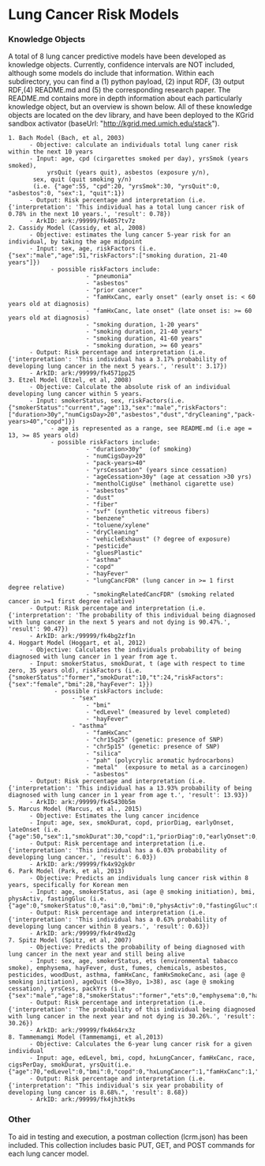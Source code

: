 # Lung Cancer Risk Models

### Knowledge Objects
  A total of 8 lung cancer predictive models have been developed as knowledge objects. Currently, confidence intervals are NOT included, although some models do include that information. Within each subdirectory, you can find a (1) python payload, (2) input RDF, (3) output RDF,(4) README.md and (5) the corresponding research paper. The README.md contains more in depth information about each particularly knowledge object, but an overview is shown below. All of these knowledge objects are located on the dev library, and have been deployed to the KGrid sandbox activator (baseUrl: "http://kgrid.med.umich.edu/stack"). 
 
    1. Bach Model (Bach, et al, 2003)
          - Objective: calculate an individuals total lung caner risk within the next 10 years
          - Input: age, cpd (cirgarettes smoked per day), yrsSmok (years smoked), 
	           yrsQuit (years quit), asbestos (exposure y/n), 
		   sex, quit (quit smoking y/n)
		   (i.e. {"age":55, "cpd":20, "yrsSmok":30, "yrsQuit":0, "asbestos":0, "sex":1, "quit":1})
          - Output: Risk percentage and interpretation (i.e. {'interpretation': 'This individual has a total lung cancer risk of 0.78% in the next 10 years.', 'result': 0.78})
          - ArkID: ark:/99999/fk4057tv7z
    2. Cassidy Model (Cassidy, et al, 2008)
          - Objective: estimates the lung cancer 5-year risk for an individual, by taking the age midpoint 
          - Input: sex, age, riskFactors (i.e. {"sex":"male","age":51,"riskFactors":["smoking duration, 21-40 years"]})
                - possible riskFactors include:
                          - "pneumonia"
                          - "asbestos"
                          - "prior cancer"
                          - "famHxCanc, early onset" (early onset is: < 60 years old at diagnosis)
                          - "famHxCanc, late onset" (late onset is: >= 60 years old at diagnosis)
                          - "smoking duration, 1-20 years"
                          - "smoking duration, 21-40 years"
                          - "smoking duration, 41-60 years"
                          - "smoking duration, >= 60 years"
          - Output: Risk percentage and interpretation (i.e. {'interpretation': 'This individual has a 3.17% probability of developing lung cancer in the next 5 years.', 'result': 3.17})
          - ArkID: ark:/99999/fk4571pp25
    3. Etzel Model (Etzel, et al, 2008)
          - Objective: Calculate the absolute risk of an individual developing lung cancer within 5 years.
          - Input: smokerStatus, sex, riskFactors(i.e. {"smokerStatus":"current","age":13,"sex":"male","riskFactors":["duration>30y","numCigsDay>20","asbestos","dust","dryCleaning","pack-years>40","copd"]})
                - age is represented as a range, see README.md (i.e age = 13, >= 85 years old)
                - possible riskFactors include:
                          - "duration>30y"  (of smoking)
                          - "numCigsDay>20"
                          - "pack-years>40"
                          - "yrsCessation" (years since cessation)
                          - "ageCessation>30y" (age at cessation >30 yrs)
                          - "mentholCigUse" (methanol cigarette use)
                          - "asbestos"
                          - "dust"
                          - "fiber"
                          - "svf" (synthetic vitreous fibers)
                          - "benzene"
                          - "toluene/xylene"
                          - "dryCleaning"
                          - "vehicleExhaust" (? degree of exposure)
                          - "pesticide"
                          - "gluesPlastic"
                          - "asthma"
                          - "copd"
                          - "hayFever"
                          - "lungCancFDR" (lung cancer in >= 1 first degree relative)
                          - "smokingRelatedCancFDR" (smoking related cancer in >=1 first degree relative)
          - Output: Risk percentage and interpretation (i.e. {'interpretation': 'The probability of this individual being diagnosed with lung cancer in the next 5 years and not dying is 90.47%.', 'result': 90.47})
          - ArkID: ark:/99999/fk4bg2zf1n
    4. Hoggart Model (Hoggart, et al, 2012)
          - Objective: Calculates the individuals probability of being diagnosed with lung cancer in 1 year from age t.
          - Input: smokerStatus, smokDurat, t (age with respect to time zero, 35 years old), riskFactors (i.e. {"smokerStatus":"former","smokDurat":10,"t":24,"riskFactors":{"sex":"female","bmi":28,"hayFever": 1}})
                 - possible riskFactors include:
                  	  - "sex"
                          - "bmi"
                          - "edLevel" (measured by level completed)
                          - "hayFever"
	                  - "asthma"
                          - "famHxCanc"
                          - "chr15q25" (genetic: presence of SNP)
                          - "chr5p15" (genetic: presence of SNP)
                          - "silica"
                          - "pah" (polycrylic aromatic hydrocarbons)
                          - "metal"  (exposure to metal as a carcinogen)
                          - "asbestos"
          - Output: Risk percentage and interpretation (i.e. {'interpretation': 'This individual has a 13.93% probability of being diagnosed with lung cancer in 1 year from age t.', 'result': 13.93})
          - ArkID: ark:/99999/fk45430b5m
    5. Marcus Model (Marcus, et al., 2015)
          - Objective: Estimates the lung cancer incidence
          - Input: age, sex, smokDurat, copd, priorDiag, earlyOnset, lateOnset (i.e. {"age":50,"sex":1,"smokDurat":30,"copd":1,"priorDiag":0,"earlyOnset":0,"lateOnset":0})
          - Output: Risk percentage and interpretation (i.e. {'interpretation': 'This individual has a 6.03% probability of developing lung cancer.', 'result': 6.03})
          - ArkID: ark:/99999/fk4x92gk0r
    6. Park Model (Park, et al, 2013)
          - Objective: Predicts an individuals lung cancer risk within 8 years, specifically for Korean men
          - Input: age, smokerStatus, asi (age @ smoking initiation), bmi, physActiv, fastingGluc (i.e. {"age":0,"smokerStatus":0,"asi":0,"bmi":0,"physActiv":0,"fastingGluc":0})
          - Output: Risk percentage and interpretation (i.e. {'interpretation': 'This individual has a 0.63% probability of developing lung cancer within 8 years.', 'result': 0.63})
          - ArkID: ark:/99999/fk4r49xd2g
    7. Spitz Model (Spitz, et al, 2007)
   	      - Objective: Predicts the probability of being diagnosed with lung cancer in the next year and still being alive
	      - Input: sex, age, smokerStatus, ets (environmental tabacco smoke), emphysema, hayFever, dust, fumes, chemicals, asbestos, pesticides, woodDust, asthma, famHxCanc, famHxSmokeCanc, asi (age @ smoking initiation), ageQuit (0<=38yo, 1>38), asc (age @ smoking cessation), yrsCess, packYrs (i.e {"sex":"male","age":8,"smokerStatus":"former","ets":0,"emphysema":0,"hayFever":0,"dust":1,"fumes":1,"chemicals":1,"asbestos":0,"pesticides":1,"woodDust":0,"asthma":0,"famHxCanc":0,"famHxSmokeCanc":0,"asi":25,"ageQuit":30,"asc":0,"yrsCess":1,"packYrs":0})
	      - Output: Risk percentage and interpretation (i.e. {'interpretation': 'The probability of this individual being diagnosed with lung cancer in the next year and not dying is 30.26%.', 'result': 30.26})
	      - ArkID: ark:/99999/fk4k64rx3z
    8. Tammemamgi Model (Tammemamgi, et al,2013) 
          - Objective: Calculates the 6-year lung cancer risk for a given individual
          - Input: age, edLevel, bmi, copd, hxLungCancer, famHxCanc, race, cigsPerDay, smokDurat, yrsQuit(i.e. {"age":70,"edLevel":0,"bmi":0,"copd":0,"hxLungCancer":1,"famHxCanc":1,"race":0,"cigsPerDay":0,"smokDurat":0,"yrsQuit":0})
          - Output: Risk percentage and interpretation (i.e. {'interpretation': "This individual's six year probability of developing lung cancer is 8.68%.", 'result': 8.68})
          - ArkID: ark:/99999/fk4jh3tk9s

### Other
To aid in testing and execution, a postman collection (lcrm.json) has been included. This collection includes basic PUT, GET, and POST commands for each lung cancer model.

